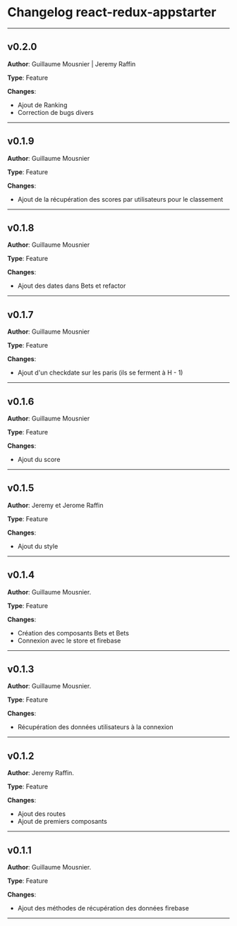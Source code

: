 # Changelog react-redux-appstarter

---

## v0.2.0

**Author**: Guillaume Mousnier | Jeremy Raffin

**Type**: Feature

**Changes**:
- Ajout de Ranking
- Correction de bugs divers


---

## v0.1.9

**Author**: Guillaume Mousnier

**Type**: Feature

**Changes**:
- Ajout de la récupération des scores par utilisateurs pour le classement


---

## v0.1.8

**Author**: Guillaume Mousnier

**Type**: Feature

**Changes**:
- Ajout des dates dans Bets et refactor



---

## v0.1.7

**Author**: Guillaume Mousnier

**Type**: Feature

**Changes**:
- Ajout d'un checkdate sur les paris (ils se ferment à H - 1)



---

## v0.1.6

**Author**: Guillaume Mousnier

**Type**: Feature

**Changes**:
- Ajout du score


---

## v0.1.5

**Author**: Jeremy et Jerome Raffin

**Type**: Feature

**Changes**:
- Ajout du style


---

## v0.1.4

**Author**: Guillaume Mousnier.

**Type**: Feature

**Changes**:
- Création des composants Bets et Bets
- Connexion avec le store et firebase

---

## v0.1.3

**Author**: Guillaume Mousnier.

**Type**: Feature

**Changes**:
- Récupération des données utilisateurs à la connexion

---

## v0.1.2

**Author**: Jeremy Raffin.

**Type**: Feature

**Changes**:
- Ajout des routes
- Ajout de premiers composants

---

## v0.1.1

**Author**: Guillaume Mousnier.

**Type**: Feature

**Changes**:
- Ajout des méthodes de récupération des données firebase

---
